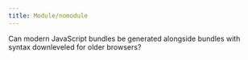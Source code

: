 ```yaml
---
title: Module/nomodule
---
```


Can modern JavaScript bundles be generated alongside bundles with syntax downleveled for older browsers?
